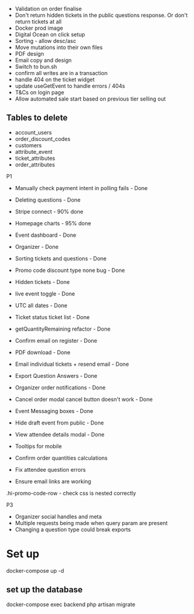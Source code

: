 - Validation on order finalise
- Don't return hidden tickets in the public questions response. Or don't return tickets at all
- Docker prod image
- Digital Ocean on click setup
- Sorting - allow desc/asc
- Move mutations into their own files
- PDF design
- Email copy and design
- Switch to bun.sh
- confirm all writes are in a transaction
- handle 404 on the ticket widget
- update useGetEvent to handle errors / 404s
- T&Cs on login page
- Allow automated sale start based on previous tier selling out

## Tables to delete

- account_users
- order_discount_codes
- customers
- attribute_event
- ticket_attributes
- order_attributes

P1
- Manually check payment intent in polling fails - Done
- Deleting questions - Done
- Stripe connect - 90% done
- Homepage charts - 95% done
- Event dashboard - Done
- Organizer - Done
- Sorting tickets and questions - Done
- Promo code discount type none bug - Done
- Hidden tickets - Done
- live event toggle - Done
- UTC all dates - Done
- Ticket status ticket list - Done
- getQuantityRemaining refactor - Done
- Confirm email on register - Done
- PDF download - Done
- Email individual tickets + resend email - Done
- Export Question Answers - Done
- Organizer order notifications - Done
- Cancel order modal cancel button doesn't work - Done
- Event Messaging boxes - Done
- Hide draft event from public - Done
- View attendee details modal - Done

- Tooltips for mobile
- Confirm order quantities calculations
- Fix attendee question errors
- Ensure email links are working

.hi-promo-code-row  - check css is nested correctly

P3
- Organizer social handles and meta
- Multiple requests being made when query param are present
- Changing a question type could break exports


# Set up
docker-compose up -d
## set up the database
docker-compose exec backend php artisan migrate